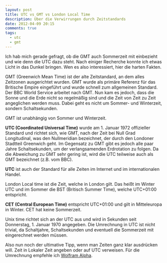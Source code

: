```yaml
---
layout: post
title: UTC vs GMT vs London Local Time
description: Über die Verwirrungen durch Zeitstandards
date: 2012-04-09 20:15
comments: true
tags:
  - utc
  - gmt
---
```


Ich hab mich gerade gefragt, ob die GMT auch Sommerzeit mit einbezieht und wie denn die UTC dazu steht. Nach einiger Recherche konnte ich etwas Licht in das Dunkel bringen. Wen es also interessiert, hier die harten Fakten.

GMT (Greenwich Mean Time) ist der alte Zeitstandard, an dem alles Zeitzonen ausgerichtet wurden. GMT wurde als primäre Referenz für das Britische Empire eingeführt und wurde schnell zum allgemeinen Standard. Der BBC World Service arbeitet nach GMT. Nun kam es jedoch, dass die Sonne und die Erde nicht so regelmäßig sind und die Zeit von Zeit zu Zeit angeglichen werden muss. Dabei geht es nicht um Sommer- und Winterzeit, sondern Schaltsekunden.

GMT ist unabhängig von Sommer und Winterzeit.

**UTC (Coordinated Universal Time)** wurde am 1. Januar 1972 offizieller Standard und richtet sich, wie GMT, nach der Zeit bei Null Grad Longitudinal, was den Nullmeridian bezeichnet, der durch den Londoner Stadtteil Greenwich geht. Im Gegensatz zu GMT gibt es jedoch alle paar Jahre Schaltsekunden, um der verlangsamenden Erdrotation zu folgen. Da die Abweichung zu GMT sehr gering ist, wird die UTC teilweise auch als GMT bezeichnet (z.B. vom BBC).

**UTC** ist auch der Standard für alle Zeiten im Internet und im internationalen Handel.

London Local time ist die Zeit, welche in London gilt. Das heißt im Winter UTC und im Sommer die BST (Britisch Summer Time), welche UTC+01:00 entspricht.

**CET (Central European Time)** entspricht UTC+01:00 und gilt in Mitteleuropa in Winter. CET hat keine Sommerzeit.

Unix time richtet sich an der UTC aus und wird in Sekunden seit Donnerstag, 1. Januar 1970 angegeben. Die Umrechnung in UTC ist nicht trivial, da Schaltjahre, Schaltsekunden und eventuell die Sommerzeit mit eingerechnet werden müssen.

Also nun noch der ultimative Tipp, wenn man Zeiten ganz klar ausdrücken will. Zeit in Lokaler Zeit angeben oder auf UTC verweisen. Für die Umrechnung empfehle ich [Wolfram Alpha](http://www.wolframalpha.com).
